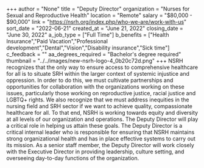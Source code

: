+++
author = "None"
title = "Deputy Director"
organization = "Nurses for Sexual and Reproductive Health"
location = "Remote"
salary = "$80,000 - $90,000"
link = "https://nsrh.org/index.php/who-we-are/work-with-us"
sort_date = "2022-06-21"
created_at = "June 21, 2022"
closing_date = "June 30, 2022"
a_job_type = ["Full Time"]
b_benefits = ["Health Insurance","Paid Vacation","Professional development","Dental","Vision","Disability insurance","Sick time"]
c_feedback = ""
aa_degrees_required = "Bachelor's degree required"
thumbnail = "../../images/new-nsrh-logo-4_0b20c72d.png"
+++
NSRH recognizes that the only way to ensure access to comprehensive healthcare for all is to situate SRH within the larger context of systemic injustice and oppression. In order to do this, we must cultivate partnerships and opportunities for collaboration with the organizations working on these issues, particularly those working on reproductive justice, racial justice and LGBTQ+ rights. We also recognize that we must address inequities in the nursing field and SRH sector if we want to achieve quality, compassionate healthcare for all.  To that end, NSRH is working towards equity and diversity at all levels of our organization and operations. The Deputy Director will play a critical role in helping us attain these goals. The Deputy Director is a critical internal leader who is responsible for ensuring that NSRH maintains strong organizational health and has in place effective systems to carry out its mission. As a senior staff member, the Deputy Director will work closely with the Executive Director in providing leadership, culture setting, and overseeing day-to-day functions of the organization.